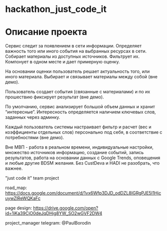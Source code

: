 # hackathon_just_code_it
<h1>Описание проекта</h1>
Сервис следит за появлением в сети информации.
Определяет важность того или иного события на выбранных ресурсах в сети.
Собирает материалы из доступных источников.
Фильтрует их.
Компонует в одном месте и дает примерную оценку.

На основании оценки пользователь решает актуальность того, или иного материала.
Выбирает и связывает материалы между собой (вне демо).

Пользователь создает события (связанные с материалами) и по их прошествию фиксирует результат (вне демо).

По умолчанию, сервис анализирует большой объем данных и хранит “интересные”.
Интересность определяется наличием ключевых слов, заданных через админку.

Каждый пользователь системы настраивает фильтр и расчет (вес и коэффициенты отдельных слов) персонально под себя, в соответствие с потребностями (вне демо).

Вне МВП - работа в реальном времени, индивидуальные настройки, множество источников информацию, создание событий, запись результатов, работа на основании данных с Google Trends, оповещения и любые другие BDSM желания. Без CustDeva и HADI не разобрать, что важнее. 


"just code it" team project 
  
 road_map: https://docs.google.com/document/d/1vx6Wfp3DJD_odDZL8IGRgPJE5I1HjcuywZlReWQKaFc
 
 page design: https://drive.google.com/open?id=1iKa39CjO0deJqDHig8YW_SO2wGVF2DW4
 
 project_manager telegram: @PaulBorodin
